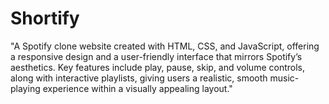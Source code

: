 # Shortify
"A Spotify clone website created with HTML, CSS, and JavaScript, offering a responsive design and a user-friendly interface that mirrors Spotify’s aesthetics. Key features include play, pause, skip, and volume controls, along with interactive playlists, giving users a realistic, smooth music-playing experience within a visually appealing layout."
